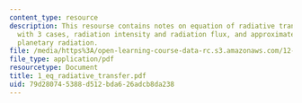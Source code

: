 ```yaml
---
content_type: resource
description: This resourse contains notes on equation of radiative transfer along
  with 3 cases, radiation intensity and radiation flux, and approximate solution for
  planetary radiation.
file: /media/https%3A/open-learning-course-data-rc.s3.amazonaws.com/12-815-atmospheric-radiation-fall-2006/79d280745388d512bda626adcb8da238_1_eq_radiative_transfer.pdf
file_type: application/pdf
resourcetype: Document
title: 1_eq_radiative_transfer.pdf
uid: 79d28074-5388-d512-bda6-26adcb8da238
---
```

